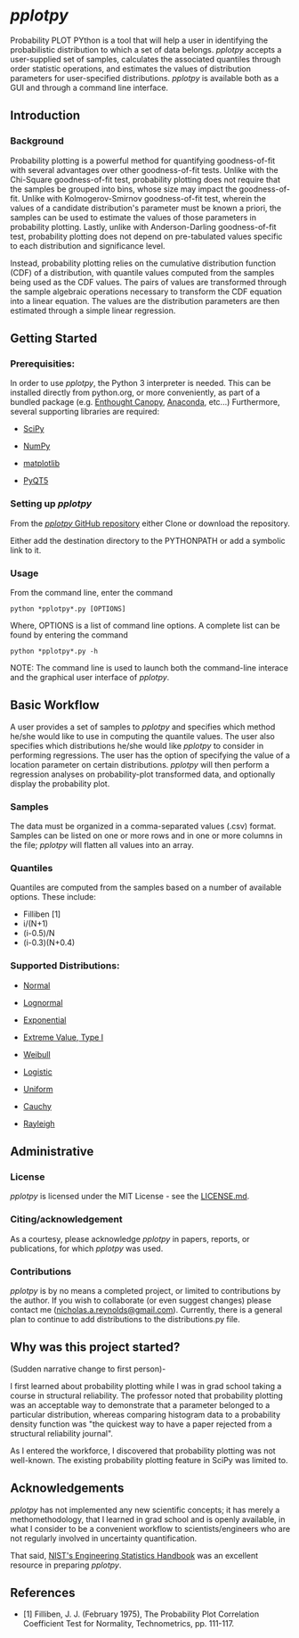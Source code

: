 # *pplotpy*

Probability PLOT PYthon is a tool that will help a user in identifying the probabilistic distribution to which a set of data belongs.  *pplotpy* accepts a user-supplied set of samples, calculates the associated quantiles through order statistic operations, and estimates the values of distribution parameters for user-specified distributions. *pplotpy* is available both as a GUI and through a command line interface.

## Introduction

### Background

Probability plotting is a powerful method for quantifying goodness-of-fit with several advantages over other goodness-of-fit tests.  Unlike with the Chi-Square goodness-of-fit test, probability plotting does not require that the samples be grouped into bins, whose size may impact the goodness-of-fit.  Unlike with Kolmogerov-Smirnov goodness-of-fit test, wherein the values of a candidate distribution's parameter must be known a priori, the samples can be used to estimate the values of those parameters in probability plotting.  Lastly, unlike with Anderson-Darling goodness-of-fit test, probability plotting does not depend on pre-tabulated values specific to each distribution and significance level.  

Instead, probability plotting relies on the cumulative distribution function (CDF) of a distribution, with quantile values computed from the samples being used as the CDF values.  The pairs of values are transformed through the sample algebraic operations necessary to transform the CDF equation into a linear equation.  The values are the distribution parameters are then estimated through a simple linear regression.


## Getting Started

### Prerequisities:

In order to use *pplotpy*, the Python 3 interpreter is needed.  This can be installed directly from python.org, or more conveniently, as part of a bundled package (e.g. [Enthought Canopy](https://www.enthought.com/product/canopy/), [Anaconda](https://www.anaconda.com/download/), etc...)  Furthermore, several supporting libraries are required:

- [SciPy](https://www.scipy.org/)

- [NumPy](http://www.numpy.org/)

- [matplotlib](https://matplotlib.org/)

- [PyQT5](https://pypi.python.org/pypi/PyQt5)

### Setting up *pplotpy*

From the [*pplotpy* GitHub repository](https://github.com/nicholasareynolds/*pplotpy*/) either Clone or download the repository.

Either add the destination directory to the PYTHONPATH or add a symbolic link to it.

### Usage

From the command line, enter the command

```
python *pplotpy*.py [OPTIONS]
```

Where, OPTIONS is a list of command line options.  A complete list can be found by entering the command

```
python *pplotpy*.py -h
```

NOTE: The command line is used to launch both the command-line interace and the graphical user interface of *pplotpy*.

## Basic Workflow

A user provides a set of samples to *pplotpy* and specifies which method he/she would like to use in computing the quantile values.  The user also specifies which distributions he/she would like *pplotpy* to consider in performing regressions.  The user has the option of specifying the value of a location parameter on certain distributions.  *pplotpy* will then perform a regression analyses on probability-plot transformed data, and optionally display the probability plot.

### Samples

The data must be organized in a comma-separated values (.csv) format.  Samples can be listed on one or more rows and in one or more columns in the file; *pplotpy* will flatten all values into an array.

### Quantiles

Quantiles are computed from the samples based on a number of available options.  These include:
- Filliben [1]
- i/(N+1)
- (i-0.5)/N
- (i-0.3)(N+0.4)

### Supported Distributions:
- [Normal](https://docs.scipy.org/doc/scipy/reference/generated/scipy.stats.norm.html)

- [Lognormal](https://docs.scipy.org/doc/scipy/reference/generated/scipy.stats.lognorm.html)

- [Exponential](https://docs.scipy.org/doc/scipy/reference/generated/scipy.stats.expon.html)

- [Extreme Value, Type I](https://docs.scipy.org/doc/scipy/reference/generated/scipy.stats.gumbel_l.html)

- [Weibull](https://docs.scipy.org/doc/scipy/reference/generated/scipy.stats.frechet_r.html)

- [Logistic](https://docs.scipy.org/doc/scipy/reference/generated/scipy.stats.logistic.html)

- [Uniform](https://docs.scipy.org/doc/scipy/reference/generated/scipy.stats.uniform.html)

- [Cauchy](https://docs.scipy.org/doc/scipy/reference/generated/scipy.stats.cauchy.html)

- [Rayleigh](https://docs.scipy.org/doc/scipy/reference/generated/scipy.stats.rayleigh.html)



## Administrative

### License

*pplotpy* is licensed under the MIT License - see the [LICENSE.md](https://github.com/nicholasareynolds/*pplotpy*/LICENSE.md).

### Citing/acknowledgement

As a courtesy, please acknowledge *pplotpy* in papers, reports, or publications, for which *pplotpy* was used.

### Contributions

*pplotpy* is by no means a completed project, or limited to contributions by the author.  If you wish to collaborate (or even suggest changes) please contact me ([nicholas.a.reynolds@gmail.com](mailto:nicholas.a.reynolds@gmail.com)).  Currently, there is a general plan to continue to add distributions to the distributions.py file.  

## Why was this project started?

(Sudden narrative change to first person)-

I first learned about probability plotting while I was in grad school taking a course in structural reliability.  The professor noted that probability plotting was an acceptable way to demonstrate that a parameter belonged to a particular distribution, whereas comparing histogram data to a probability density function was "the quickest way to have a paper rejected from a structural reliability journal". 

As I entered the workforce, I discovered that probability plotting was not well-known.  The existing probability plotting feature in SciPy was limited to.

## Acknowledgements
*pplotpy* has not implemented any new scientific concepts; it has merely a methomethodology, that I learned in grad school and is openly available, in what I consider to be a convenient workflow to scientists/engineers who are not regularly involved in uncertainty quantification.

That said, [NIST's Engineering Statistics Handbook](http://www.itl.nist.gov/div898/handbook/index.htm) was an excellent resource in preparing *pplotpy*.  

## References
- [1] Filliben, J. J. (February 1975), The Probability Plot Correlation Coefficient Test for Normality, Technometrics, pp. 111-117.


